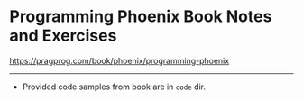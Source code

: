 # Programming Phoenix Book Notes and Exercises

https://pragprog.com/book/phoenix/programming-phoenix

----

* Provided code samples from book are in `code` dir.
